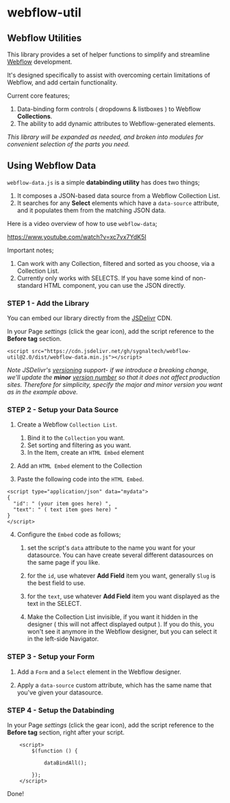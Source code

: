 # webflow-util

## Webflow Utilities

This library provides a set of helper functions to simplify and streamline 
[Webflow](https://webflow.com/)
development.

It's designed specifically to assist with overcoming certain limitations of Webflow, and add certain functionality.

Current core features;

1. Data-binding form controls ( dropdowns & listboxes ) to Webflow **Collections**.
2. The ability to add dynamic attributes to Webflow-generated elements.


*This library will be expanded as needed, and broken into modules for convenient selection of the parts you need.*


## Using Webflow Data

`webflow-data.js` is a simple **databinding utility** has does two things;

1. It composes a JSON-based data source from a Webflow Collection List.
2. It searches for any **Select** elements which have a `data-source` attribute, and it populates them from the matching JSON data.

Here is a video overview of how to use `webflow-data`;

https://www.youtube.com/watch?v=xc7vx7YdK5I

Important notes;

1. Can work with any Collection, filtered and sorted as you choose, via a Collection List.
2. Currently only works with SELECTS. If you have some kind of non-standard HTML component, you can use the JSON directly.

### STEP 1 - Add the Library

You can embed our library directly from the [JSDelivr](https://en.wikipedia.org/wiki/JSDelivr) CDN.

In your Page *settings* (click the gear icon), add the script reference to the **Before </body> tag** section.

```
<script src="https://cdn.jsdelivr.net/gh/sygnaltech/webflow-util@2.0/dist/webflow-data.min.js"></script>
```


*Note JSDelivr's [versioning](https://www.jsdelivr.com/features) support- if we introduce a breaking change, we'll update the **minor** [version number](https://gitversion.readthedocs.io/en/latest/more-info/version-increments/) so that it does not affect production sites. Therefore for simplicity, specify the major and minor version you want as in the example above.*

### STEP 2 - Setup your Data Source

1. Create a Webflow `Collection List`.

    1. Bind it to the `Collection` you want.
    1. Set sorting and filtering as you want.
    1. In the Item, create an `HTML Embed` element

2. Add an `HTML Embed` element to the Collection

3. Paste the following code into the `HTML Embed`.

```
<script type="application/json" data="mydata">
{
  "id": " (your item goes here) ",
  "text": " ( text item goes here) "
}
</script>
```

4. Configure the `Embed` code as follows;

    1. set the script's `data` attribute to the name you want for your datasource. You can have create several different datasources on the same page if you like.

    1. for the `id`, use whatever **Add Field** item you want, generally `Slug` is the best field to use.

    1. for the `text`, use whatever **Add Field** item you want displayed as the text in the SELECT.

    1. Make the Collection List invisible, if you want it hidden in the designer ( this will not affect displayed output ).  If you do this, you won't see it anymore in the Webflow designer, but you can select it in the left-side Navigator.

### STEP 3 - Setup your Form

1. Add a `Form` and a `Select` element in the Webflow designer.  

1. Apply a `data-source` custom attribute, which has the same name that you've given your datasource.

### STEP 4 - Setup the Databinding

In your Page *settings* (click the gear icon), add the script reference to the **Before </body> tag** section, right after your script.


```
    <script>
        $(function () {

            dataBindAll();

        });
    </script>
```


Done!

